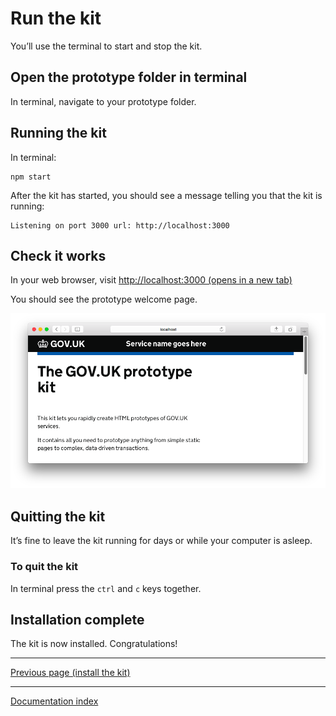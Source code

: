# Run the kit

You’ll use the terminal to start and stop the kit.

## Open the prototype folder in terminal

In terminal, navigate to your prototype folder.

## Running the kit

In terminal:
```
npm start
```

After the kit has started, you should see a message telling you that the kit is running:
```
Listening on port 3000 url: http://localhost:3000
```

## Check it works

In your web browser, visit <a href="http://localhost:3000" target="_blank">http://localhost:3000 (opens in a new tab)</a>

You should see the prototype welcome page.

![Screenshot of the prototype kit homepage](../assets/images/prototype_kit_homepage.png)

## Quitting the kit

It’s fine to leave the kit running for days or while your computer is asleep.

### To quit the kit

In terminal press the `ctrl` and `c` keys together.

## Installation complete

The kit is now installed. Congratulations!

---
[Previous page (install the kit)](install-the-kit.md)

---
[Documentation index](../README.md)

